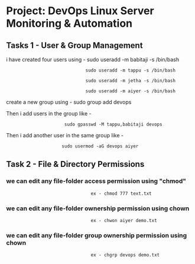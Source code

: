 # Project: DevOps Linux Server Monitoring & Automation

## Tasks 1 - User & Group Management

i have created four users using - 
                                  sudo useradd -m babitaji -s /bin/bash
                 
                                  sudo useradd -m tappu -s /bin/bash

                                  sudo useradd -m jetha -s /bin/bash

                                  sudo useradd -m aiyer -s /bin/bash

create a new group using - 
                           sudo group add devops 

Then i add users in the group like - 

                          sudo gpasswd -M tappu,babitaji devops

Then i add another user in the same group like - 

                         sudo usermod -aG devops aiyer          

## Task 2 - File & Directory Permissions

### we can edit  any file-folder access permission  using "chmod"
                                    ex - chmod 777 text.txt 

### we can edit  any file-folder ownership permission  using chown
                                    ex - chwon aiyer demo.txt 

### we can edit  any file-folder group  ownership permission  using chown
                                    ex - chgrp devops demo.txt                                                             